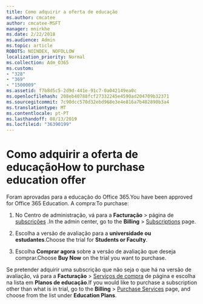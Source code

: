```yaml
---
title: Como adquirir a oferta de educação
ms.author: cmcatee
author: cmcatee-MSFT
manager: mnirkhe
ms.date: 2/22/2018
ms.audience: Admin
ms.topic: article
ROBOTS: NOINDEX, NOFOLLOW
localization_priority: Normal
ms.collection: Adm_O365
ms.custom:
- "328"
- "369"
- "1500009"
ms.assetid: f7b8d5c5-2d9d-441e-91c7-0a042149ea0c
ms.openlocfilehash: 208eb40788fcf27332245e4590ad204709b32371
ms.sourcegitcommit: 7c90dcc570d32ebd968e3e4e816a7b482890b3a4
ms.translationtype: MT
ms.contentlocale: pt-PT
ms.lasthandoff: 08/13/2019
ms.locfileid: "36390199"
---
```

# <a name="how-to-purchase-education-offer"></a><span data-ttu-id="37b5e-102">Como adquirir a oferta de educação</span><span class="sxs-lookup"><span data-stu-id="37b5e-102">How to purchase education offer</span></span>

<span data-ttu-id="37b5e-103">Foram aprovadas para a educação do Office 365.</span><span class="sxs-lookup"><span data-stu-id="37b5e-103">You have been approved for Office 365 Education.</span></span> <span data-ttu-id="37b5e-104">A compra:</span><span class="sxs-lookup"><span data-stu-id="37b5e-104">To purchase:</span></span>
  
1. <span data-ttu-id="37b5e-105">No Centro de administração, vá para a **Facturação** \> página de [subscrições](https://go.microsoft.com/fwlink/p/?linkid=842054) .</span><span class="sxs-lookup"><span data-stu-id="37b5e-105">In the admin center, go to the **Billing** \> [Subscriptions](https://go.microsoft.com/fwlink/p/?linkid=842054) page.</span></span>

2. <span data-ttu-id="37b5e-106">Escolha a versão de avaliação para a **universidade ou estudantes**.</span><span class="sxs-lookup"><span data-stu-id="37b5e-106">Choose the trial for **Students or Faculty**.</span></span>

3. <span data-ttu-id="37b5e-107">Escolha **Comprar agora** sobre a versão de avaliação que deseja comprar.</span><span class="sxs-lookup"><span data-stu-id="37b5e-107">Choose **Buy Now** on the trial you want to purchase.</span></span> 

<span data-ttu-id="37b5e-108">Se pretender adquirir uma subscrição que não seja o que há na versão de avaliação, vá para a **Facturação** \> [Serviços de compra](https://go.microsoft.com/fwlink/p/?linkid=868433) de página e escolha na lista em **Planos de educação**.</span><span class="sxs-lookup"><span data-stu-id="37b5e-108">If you would like to purchase a subscription other than what is in trial, go to the **Billing** \> [Purchase Services](https://go.microsoft.com/fwlink/p/?linkid=868433) page, and choose from the list under **Education Plans**.</span></span>